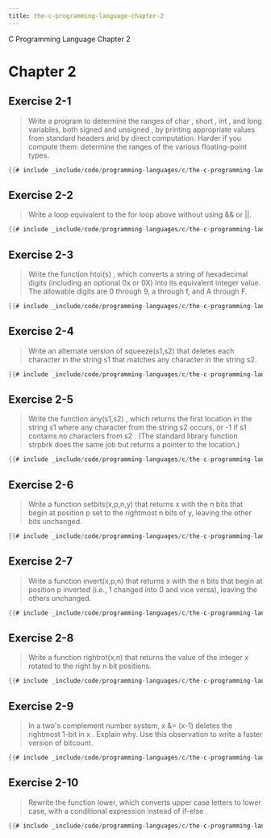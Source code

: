 ```yaml
---
title: the-c-programming-language-chapter-2
---
```


C Programming Language Chapter 2

# Chapter 2

## Exercise 2-1

> Write a program to determine the ranges of char , short , int , and
> long variables, both signed and unsigned , by printing appropriate
> values from standard headers and by direct computation. Harder if you
> compute them: determine the ranges of the various floating-point
> types.

```c
{{# include _include/code/programming-languages/c/the-c-programming-language/chapter-2/2-1/main.c }}
```

## Exercise 2-2

> Write a loop equivalent to the for loop above without using && or
> ||.

```c
{{# include _include/code/programming-languages/c/the-c-programming-language/chapter-2/2-2/main.c }}
```

## Exercise 2-3

> Write the function htoi(s) , which converts a string of hexadecimal
> digits (including an optional 0x or 0X) into its equivalent integer
> value. The allowable digits are 0 through 9, a through f, and A
> through F.

```c
{{# include _include/code/programming-languages/c/the-c-programming-language/chapter-2/2-3/main.c }}
```

## Exercise 2-4

> Write an alternate version of squeeze(s1,s2) that deletes each
> character in the string s1 that matches any character in the string
> s2.

```c
{{# include _include/code/programming-languages/c/the-c-programming-language/chapter-2/2-4/main.c }}
```

## Exercise 2-5

> Write the function any(s1,s2) , which returns the first location in
> the string s1 where any character from the string s2 occurs, or -1 if
> s1 contains no characters from s2 . (The standard library function
> strpbrk does the same job but returns a pointer to the location.)

```c
{{# include _include/code/programming-languages/c/the-c-programming-language/chapter-2/2-5/main.c }}
```

## Exercise 2-6

> Write a function setbits(x,p,n,y) that returns x with the n bits that
> begin at position p set to the rightmost n bits of y, leaving the
> other bits unchanged.

```c
{{# include _include/code/programming-languages/c/the-c-programming-language/chapter-2/2-6/main.c }}
```

## Exercise 2-7

> Write a function invert(x,p,n) that returns x with the n bits that
> begin at position p inverted (i.e., 1 changed into 0 and vice versa),
> leaving the others unchanged.

```c
{{# include _include/code/programming-languages/c/the-c-programming-language/chapter-2/2-7/main.c }}
```

## Exercise 2-8

> Write a function rightrot(x,n) that returns the value of the integer x
> rotated to the right by n bit positions.

```c
{{# include _include/code/programming-languages/c/the-c-programming-language/chapter-2/2-8/main.c }}
```

## Exercise 2-9

> In a two's complement number system, x &= (x-1) deletes the rightmost
> 1-bit in x . Explain why. Use this observation to write a faster
> version of bitcount.

```c
{{# include _include/code/programming-languages/c/the-c-programming-language/chapter-2/2-9/main.c }}
```

## Exercise 2-10

> Rewrite the function lower, which converts upper case letters to lower
> case, with a conditional expression instead of if-else .

```c
{{# include _include/code/programming-languages/c/the-c-programming-language/chapter-2/2-10/main.c }}
```
